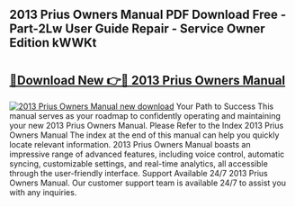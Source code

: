 ## 2013 Prius Owners Manual PDF Download Free - Part-2Lw User Guide Repair - Service Owner Edition kWWKt

# <h2><a href="http://bc12806.oget.top/?id=2013+Prius+Owners+Manual">🔗Download New 👉🔴 2013 Prius Owners Manual</a></h2>

[![2013 Prius Owners Manual new download](https://i.imgur.com/5g1atiW.png)](http://bc12806.oget.top/?id=2013+Prius+Owners+Manual)
Your Path to Success This manual serves as your roadmap to confidently operating and maintaining your new 2013 Prius Owners Manual. Please Refer to the Index 2013 Prius Owners Manual The index at the end of this manual can help you quickly locate relevant information. 2013 Prius Owners Manual boasts an impressive range of advanced features, including voice control, automatic syncing, customizable settings, and real-time analytics, all accessible through the user-friendly interface. Support Available 24/7 2013 Prius Owners Manual. Our customer support team is available 24/7 to assist you with any inquiries.
